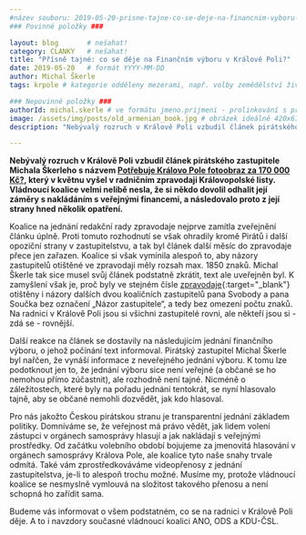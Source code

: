 ```yaml
---
#název souboru: 2019-05-20-prisne-tajne-co-se-deje-na-financnim-vyboru-v-kr-poli.md
### Povinné položky ###

layout: blog       # nešahat!
category: CLANKY   # nešahat!
title: "Přísně tajné: co se děje na Finančním výboru v Králově Poli?"
date: 2019-05-20   # formát YYYY-MM-DD
author: Michal Škerle
tags: krpole # kategorie odděleny mezerami, např. volby zemědělství životní-prostředí piráti (viz https://jihomoravsky.pirati.cz/tags/)

### Nepovinné položky ###
authorId: michal.skerle # ve formátu jmeno.prijmeni - prolinkování s profilem přes uid
image: /assets/img/posts/old_armenian_book.jpg # obrázek ideálně 420x677px minifikovaný přes https://tinypng.com/
description: "Nebývalý rozruch v Králově Poli vzbudil článek pirátského zastupitele Michala Škerleho s názvem [Potřebuje Královo Pole fotoobraz za 170 000 Kč?](https://jihomoravsky.pirati.cz/tiskove-zpravy/fotobraz-za-170000.html), který v květnu vyšel v radničním zpravodaji Královopolské listy."

---
```


**Nebývalý rozruch v Králově Poli vzbudil článek pirátského zastupitele Michala Škerleho s názvem [Potřebuje Královo Pole fotoobraz za 170 000 Kč?](https://jihomoravsky.pirati.cz/tiskove-zpravy/fotobraz-za-170000.html), který v květnu vyšel v radničním zpravodaji Královopolské listy. Vládnoucí koalice velmi nelibě nesla, že si někdo dovolil odhalit její záměry s nakládáním s veřejnými financemi, a následovalo proto z její strany hned několik opatření.**

Koalice na jednání redakční rady zpravodaje nejprve zamítla zveřejnění článku úplně. Proti tomuto rozhodnutí se však ohradily kromě Pirátů i další opoziční strany v zastupitelstvu, a tak byl článek další měsíc do zpravodaje přece jen zařazen. Koalice si však vymínila alespoň to, aby názory zastupitelů otištěné ve zpravodaji měly rozsah max. 1850 znaků. Michal Škerle tak sice musel svůj článek podstatně zkrátit, text ale uveřejněn byl. K zamyšlení však je, proč byly ve stejném čísle [zpravodaje](https://www.kralovopole.brno.cz/assets/File.ashx?id_org=80903&id_dokumenty=625312&fbclid=IwAR2ii61Ryn3a703E6xx_BX6PQpFphTLttaJ0gbHKJb20cn2uK0qF0ARz-po){:target="_blank"} otištěny i názory dalších dvou koaličních zastupitelů pana Svobody a pana Součka bez označení „Názor zastupitele“, a tedy bez omezení počtu znaků. Na radnici v Králově Poli jsou si všichni zastupitelé rovni, ale někteří jsou si - zdá se - rovnější.

Další reakce na článek se dostavily na následujícím jednání finančního výboru, o jehož počínání text informoval. Pirátský zastupitel Michal Škerle byl nařčen, že vynáší informace z neveřejného jednání výboru. K tomu lze podotknout jen to, že jednání výboru sice není veřejné (a občané se ho nemohou přímo zúčastnit), ale rozhodně není tajné. Nicméně o záležitostech, které byly na pořadu jednání tentokrát, se nyní hlasovalo tajně, aby se občané nemohli dozvědět, jak kdo hlasoval. 

Pro nás jakožto Českou pirátskou stranu je transparentní jednání základem politiky. Domníváme se, že veřejnost má právo vědět, jak lidem volení zástupci v orgánech samosprávy hlasují a jak nakládají s veřejnými prostředky. Od začátku volebního období bojujeme za jmenovitá hlasování v orgánech samosprávy Králova Pole, ale koalice tyto naše snahy trvale odmítá. Také vám zprostředkováváme videopřenosy z jednání zastupitelstva, je-li to alespoň trochu možné. Musíme my, protože vládnoucí koalice se nesmyslně vymlouvá na složitost takového přenosu a není schopná ho zařídit sama. 

Budeme vás informovat o všem podstatném, co se na radnici v Králově Poli děje. A to i navzdory současné vládnoucí koalici ANO, ODS a KDU-ČSL. 
